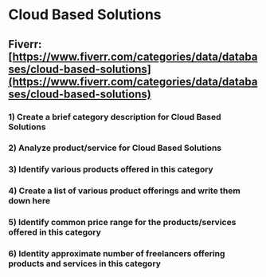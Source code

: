 # Cloud Based Solutions
## Fiverr: [https://www.fiverr.com/categories/data/databases/cloud-based-solutions](https://www.fiverr.com/categories/data/databases/cloud-based-solutions)
### 1) Create a brief category description for Cloud Based Solutions
### 2) Analyze product/service for Cloud Based Solutions
### 3) Identify various products offered in this category
### 4) Create a list of various product offerings and write them down here
### 5) Identify common price range for the products/services offered in this category
### 6) Identity approximate number of freelancers offering products and services in this category
